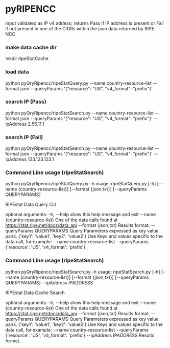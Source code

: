 # pyRIPENCC
Input validated as IP v4 addess; returns Pass if IP address is present or Fail if not present in one of the CIDRs within the json data returned by RIPE NCC.


### make data cache dir
mkdir ripeStatCache

### load data
python pyQryRipencc/ripeStatQuery.py --name country-resource-list --format json --queryParams '{"resource": "US", "v4_format": "prefix"}'

### search IP (Pass)
python pyQryRipencc/ripeStatSearch.py --name country-resource-list --format json --queryParams '{"resource": "US", "v4_format": "prefix"}' --ipAddress 2.56.11.1

### search IP (Fail)
python pyQryRipencc/ripeStatSearch.py --name country-resource-list --format json --queryParams '{"resource": "US", "v4_format": "prefix"}' --ipAddress 123.123.123.1

### Command Line usage (ripeStatSearch)
python pyQryRipencc/ripeStatQuery.py -h 
usage: ripeStatQuery.py [-h] [--name {country-resource-list}] [--format {json,txt}] [--queryParams QUERYPARAMS]

RIPEstat Data Query CLI

optional arguments:
  -h, --help            show this help message and exit
  --name {country-resource-list}
                        One of the data calls found at https://stat.ripe.net/docs/data_api
  --format {json,txt}   Results format.
  --queryParams QUERYPARAMS
                        Query Parameters expressed as key value pairs.
                        {'key1': 'value1', 'key2': 'value2'}
                        Use Keys and values specific to the data call, for example:
                        --name country-resource-list --queryParams \
                            {'resource': 'US', 'v4_format': 'prefix'}

### Command Line usage (ripeStatSearch)
python pyQryRipencc/ripeStatSearch.py -h
usage: ripeStatSearch.py [-h] [--name {country-resource-list}] [--format {json,txt}] [--queryParams QUERYPARAMS] --ipAddress IPADDRESS

RIPEstat Data Cache Search

optional arguments:
  -h, --help            show this help message and exit
  --name {country-resource-list}
                        One of the data calls found at https://stat.ripe.net/docs/data_api
  --format {json,txt}   Results format.
  --queryParams QUERYPARAMS
                        Query Parameters expressed as key value pairs.
                        {'key1': 'value1', 'key2': 'value2'}
                        Use Keys and values specific to the data call, for example:
                        --name country-resource-list --queryParams \
                            {'resource': 'US', 'v4_format': 'prefix'}
  --ipAddress IPADDRESS
                        Results format.